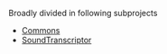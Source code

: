 Broadly divided in following subprojects

  * [Commons](Commons.md)
  * [SoundTranscriptor](SoundTranscriptor.md)